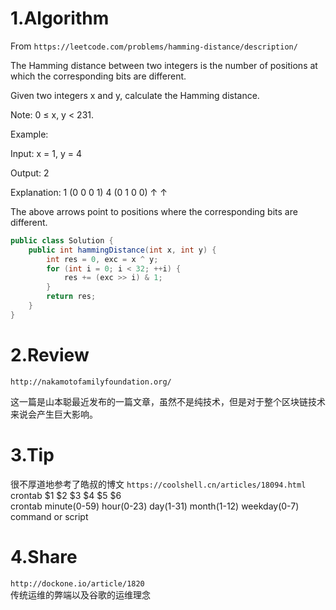 # 1.Algorithm

From `https://leetcode.com/problems/hamming-distance/description/`

The Hamming distance between two integers is the number of positions at which the corresponding bits are different.

Given two integers x and y, calculate the Hamming distance.

Note:
0 ≤ x, y < 231.

Example:

Input: x = 1, y = 4

Output: 2

Explanation:
1   (0 0 0 1)
4   (0 1 0 0)
       ↑   ↑

The above arrows point to positions where the corresponding bits are different.

```java
public class Solution {
    public int hammingDistance(int x, int y) {
        int res = 0, exc = x ^ y;
        for (int i = 0; i < 32; ++i) {
            res += (exc >> i) & 1;
        }
        return res;
    }
}
```


# 2.Review

`http://nakamotofamilyfoundation.org/`  

这一篇是山本聪最近发布的一篇文章，虽然不是纯技术，但是对于整个区块链技术来说会产生巨大影响。

# 3.Tip
很不厚道地参考了皓叔的博文 `https://coolshell.cn/articles/18094.html`  
crontab $1 $2 $3 $4 $5 $6  
crontab minute(0-59) hour(0-23) day(1-31) month(1-12) weekday(0-7) command or script  

# 4.Share

`http://dockone.io/article/1820`  
传统运维的弊端以及谷歌的运维理念